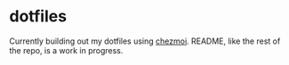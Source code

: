 # dotfiles

Currently building out my dotfiles using [chezmoi](https://www.chezmoi.io/). README, like the rest of the repo, is a work in progress. 
